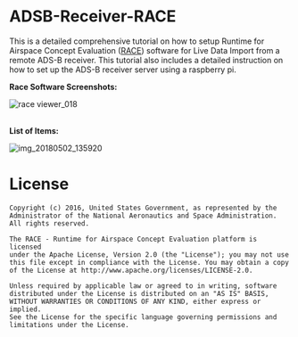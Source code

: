 # ADSB-Receiver-RACE

This is a detailed comprehensive tutorial on how to setup Runtime for Airspace Concept Evaluation ([RACE](http://nasarace.github.io/race/)) software for Live Data Import from a remote ADS-B receiver. This tutorial also includes a detailed instruction on how to set up the ADS-B receiver server using a raspberry pi.  

**Race Software Screenshots:**  

![race viewer_018](https://user-images.githubusercontent.com/19510655/39539052-af02f80c-4e0c-11e8-80a3-5cb6f481da84.png)  
<br />

**List of Items:**  

![img_20180502_135920](https://user-images.githubusercontent.com/19510655/39546062-1cb914b2-4e21-11e8-8d59-09994cb5b10e.jpg)  


# License

    Copyright (c) 2016, United States Government, as represented by the
    Administrator of the National Aeronautics and Space Administration.
    All rights reserved.

    The RACE - Runtime for Airspace Concept Evaluation platform is licensed
    under the Apache License, Version 2.0 (the "License"); you may not use
    this file except in compliance with the License. You may obtain a copy
    of the License at http://www.apache.org/licenses/LICENSE-2.0.

    Unless required by applicable law or agreed to in writing, software
    distributed under the License is distributed on an "AS IS" BASIS,
    WITHOUT WARRANTIES OR CONDITIONS OF ANY KIND, either express or implied.
    See the License for the specific language governing permissions and
    limitations under the License.
